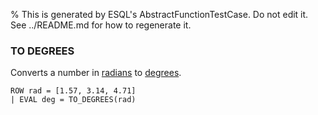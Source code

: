 % This is generated by ESQL's AbstractFunctionTestCase. Do not edit it. See ../README.md for how to regenerate it.

### TO DEGREES
Converts a number in [radians](https://en.wikipedia.org/wiki/Radian) to [degrees](https://en.wikipedia.org/wiki/Degree_(angle)).

```esql
ROW rad = [1.57, 3.14, 4.71]
| EVAL deg = TO_DEGREES(rad)
```
